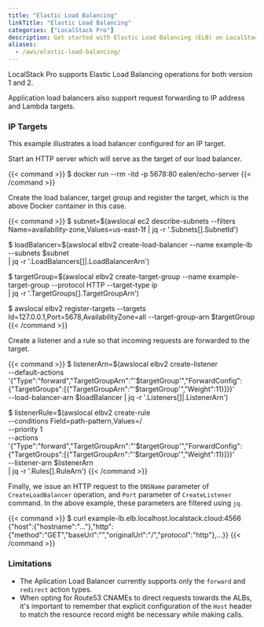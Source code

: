 ```yaml
---
title: "Elastic Load Balancing"
linkTitle: "Elastic Load Balancing"
categories: ["LocalStack Pro"]
description: Get started with Elastic Load Balancing (ELB) on LocalStack
aliases:
  - /aws/elastic-load-balancing/
---
```



LocalStack Pro supports Elastic Load Balancing operations for both version 1 and 2.

Application load balancers also support request forwarding to IP address and Lambda targets.


### IP Targets

This example illustrates a load balancer configured for an IP target.

Start an HTTP server which will serve as the target of our load balancer.

{{< command >}}
$ docker run --rm -itd -p 5678:80 ealen/echo-server
{{< /command >}}

Create the load balancer, target group and register the target, which is the above Docker container in this case.

{{< command >}}
$ subnet=$(awslocal ec2 describe-subnets --filters Name=availability-zone,Values=us-east-1f | jq -r '.Subnets[].SubnetId')

$ loadBalancer=$(awslocal elbv2 create-load-balancer --name example-lb --subnets $subnet \
    | jq -r '.LoadBalancers[]|.LoadBalancerArn')

$ targetGroup=$(awslocal elbv2 create-target-group --name example-target-group --protocol HTTP --target-type ip \
    | jq -r '.TargetGroups[].TargetGroupArn')

$ awslocal elbv2 register-targets --targets Id=127.0.0.1,Port=5678,AvailabilityZone=all --target-group-arn $targetGroup
{{< /command >}}

Create a listener and a rule so that incoming requests are forwarded to the target.

{{< command >}}
$ listenerArn=$(awslocal elbv2 create-listener \
        --default-actions '{"Type":"forward","TargetGroupArn":"'$targetGroup'","ForwardConfig":{"TargetGroups":[{"TargetGroupArn":"'$targetGroup'","Weight":11}]}}' \
        --load-balancer-arn $loadBalancer | jq -r '.Listeners[]|.ListenerArn')

$ listenerRule=$(awslocal elbv2 create-rule \
        --conditions Field=path-pattern,Values=/ \
        --priority 1 \
        --actions '{"Type":"forward","TargetGroupArn":"'$targetGroup'","ForwardConfig":{"TargetGroups":[{"TargetGroupArn":"'$targetGroup'","Weight":11}]}}' \
        --listener-arn $listenerArn \
    | jq -r '.Rules[].RuleArn')
{{< /command >}}

Finally, we issue an HTTP request to the `DNSName` parameter of `CreateLoadBalancer` operation, and `Port` parameter of `CreateListener` command.
In the above example, these parameters are filtered using `jq`.

{{< command >}}
$ curl example-lb.elb.localhost.localstack.cloud:4566
{"host":{"hostname":"..."},"http":{"method":"GET","baseUrl":"","originalUrl":"/","protocol":"http"},...}}
{{< /command >}}

### Limitations

- The Aplication Load Balancer currently supports only the `forward` and `redirect` action types.
- When opting for Route53 CNAMEs to direct requests towards the ALBs, it's important to remember that explicit configuration of the `Host` header to match the resource record might be necessary while making calls.
